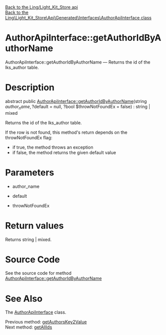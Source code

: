 [Back to the Ling/Light_Kit_Store api](https://github.com/lingtalfi/Light_Kit_Store/blob/master/doc/api/Ling/Light_Kit_Store.md)<br>
[Back to the Ling\Light_Kit_Store\Api\Generated\Interfaces\AuthorApiInterface class](https://github.com/lingtalfi/Light_Kit_Store/blob/master/doc/api/Ling/Light_Kit_Store/Api/Generated/Interfaces/AuthorApiInterface.md)


AuthorApiInterface::getAuthorIdByAuthorName
================



AuthorApiInterface::getAuthorIdByAuthorName — Returns the id of the lks_author table.




Description
================


abstract public [AuthorApiInterface::getAuthorIdByAuthorName](https://github.com/lingtalfi/Light_Kit_Store/blob/master/doc/api/Ling/Light_Kit_Store/Api/Generated/Interfaces/AuthorApiInterface/getAuthorIdByAuthorName.md)(string $author_name, ?$default = null, ?bool $throwNotFoundEx = false) : string | mixed




Returns the id of the lks_author table.

If the row is not found, this method's return depends on the throwNotFoundEx flag:
- if true, the method throws an exception
- if false, the method returns the given default value




Parameters
================


- author_name

    

- default

    

- throwNotFoundEx

    


Return values
================

Returns string | mixed.








Source Code
===========
See the source code for method [AuthorApiInterface::getAuthorIdByAuthorName](https://github.com/lingtalfi/Light_Kit_Store/blob/master/Api/Generated/Interfaces/AuthorApiInterface.php#L204-L204)


See Also
================

The [AuthorApiInterface](https://github.com/lingtalfi/Light_Kit_Store/blob/master/doc/api/Ling/Light_Kit_Store/Api/Generated/Interfaces/AuthorApiInterface.md) class.

Previous method: [getAuthorsKey2Value](https://github.com/lingtalfi/Light_Kit_Store/blob/master/doc/api/Ling/Light_Kit_Store/Api/Generated/Interfaces/AuthorApiInterface/getAuthorsKey2Value.md)<br>Next method: [getAllIds](https://github.com/lingtalfi/Light_Kit_Store/blob/master/doc/api/Ling/Light_Kit_Store/Api/Generated/Interfaces/AuthorApiInterface/getAllIds.md)<br>


